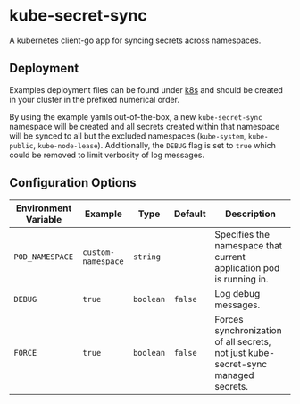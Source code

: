 # kube-secret-sync

A kubernetes client-go app for syncing secrets across namespaces.

## Deployment

Examples deployment files can be found under [k8s](/k8s) and should be created in your cluster in the prefixed numerical order.

By using the example yamls out-of-the-box, a new `kube-secret-sync` namespace will be created and all secrets created within that namespace will be synced to all but the excluded namespaces (`kube-system`, `kube-public`, `kube-node-lease`). Additionally, the `DEBUG` flag is set to `true` which could be removed to limit verbosity of log messages.

## Configuration Options

| Environment Variable | Example            | Type      | Default | Description                                                                       |
| -------------------- | ------------------ | --------- | ------- | --------------------------------------------------------------------------------- |
| `POD_NAMESPACE`      | `custom-namespace` | `string`  |         | Specifies the namespace that current application pod is running in.               |
| `DEBUG`              | `true`             | `boolean` | `false` | Log debug messages.                                                               |
| `FORCE`              | `true`             | `boolean` | `false` | Forces synchronization of all secrets, not just kube-secret-sync managed secrets. |
